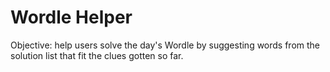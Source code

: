 # Wordle Helper

Objective: help users solve the day's Wordle by suggesting words from the solution list that fit the clues gotten so far.
